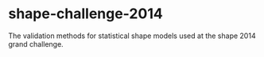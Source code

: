 shape-challenge-2014
====================

The validation methods for statistical shape models used at the shape 2014 grand challenge.
